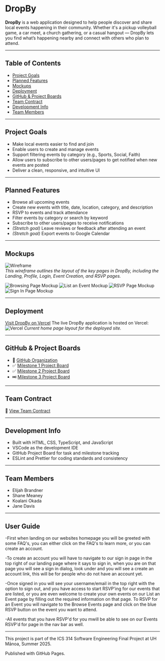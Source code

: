 # DropBy

**DropBy** is a web application designed to help people discover and share local events happening in their community. Whether it's a pickup volleyball game, a car meet, a church gathering, or a casual hangout — DropBy lets you find what’s happening nearby and connect with others who plan to attend.

---

## Table of Contents

- [Project Goals](#project-goals)
- [Planned Features](#planned-features)
- [Mockups](#mockups)
- [Deployment](#deployment)
- [GitHub & Project Boards](#github--project-boards)
- [Team Contract](#team-contract)
- [Development Info](#development-info)
- [Team Members](#team-members)

---

## Project Goals

- Make local events easier to find and join
- Enable users to create and manage events
- Support filtering events by category (e.g., Sports, Social, Faith)
- Allow users to subscribe to other users/pages to get notified when new events are posted
- Deliver a clean, responsive, and intuitive UI

---

## Planned Features

- Browse all upcoming events
- Create new events with title, date, location, category, and description
- RSVP to events and track attendance
- Filter events by category or search by keyword
- Subscribe to other users/pages to receive notifications
- *(Stretch goal)* Leave reviews or feedback after attending an event
- *(Stretch goal)* Export events to Google Calendar

---

## Mockups

![Wireframe](public/wireframe.png)  
*This wireframe outlines the layout of the key pages in DropBy, including the Landing, Profile, Login, Event Creation, and RSVP pages.*

<img src="public/Browsing.png" alt="Browsing Page Mockup">
<img src="public/List_A_Event.png" alt="List an Event Mockup">
<img src="public/RSVP.png" alt="RSVP Page Mockup">
<img src="public/Sign_In.png" alt="Sign In Page Mockup">


---

## Deployment

[Visit DropBy on Vercel](https://teamdropbygithubio-kappa.vercel.app/)
The live DropBy application is hosted on Vercel:  
![Vercel](public/DropBy_LandingPage_Screenshot.jpg)
*Current home page layout for the deployed site.*

---

## GitHub & Project Boards

- 🔗 [GitHub Organization](https://github.com/teamdropby)
- ✅ [Milestone 1 Project Board](https://github.com/orgs/teamdropby/projects/1)
- ✅ [Milestone 2 Project Board](https://github.com/orgs/teamdropby/projects/3)
- ⏭️ [Milestone 3 Project Board](https://github.com/orgs/TeamDropBy/projects/4)

---

## Team Contract

📄 [View Team Contract](docs/team-contract.pdf) 

---

## Development Info

- Built with HTML, CSS, TypeScript, and JavaScript
- VSCode as the development IDE
- GitHub Project Board for task and milestone tracking
- ESLint and Prettier for coding standards and consistency

---

## Team Members

- Elijah Brandner
- Shane Meaney	
- Koalani Okada
- Jane Davis

---

## User Guide

-First when landing on our websites homepage you will be greeted with some FAQ's,
you can either click on the FAQ's to learn more, or you can create an account.  

-To create an account you will have to navigate to our sign in page in the top right
of our landing page where it says to sign in, when you are on that page you will see
a sign in dialog, look under and you will see a create an account link, this will be
for people who do not have an account yet.

-Once signed in you will see your username/email in the top right with the option to
sign out, and you have access to start RSVP'ing for our events that are listed, or
you are even welcome to create your own events on our List an Event page by filling out
the required information on that page. To RSVP for an Event you will navigate to the
Browse Events page and click on the blue RSVP button on the event you want to attend.

-All events that you have RSVP'd for you mwill be able to see on our Events RSVP'd for
page in the nav bar as well.



---

This project is part of the ICS 314 Software Engineering Final Project at UH Mānoa, Summer 2025.

Published with GitHub Pages.
